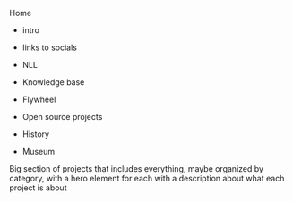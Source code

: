 Home
 - intro
 - links to socials


- NLL
- Knowledge base
- Flywheel
- Open source projects
- History
- Museum

Big section of projects that includes everything, maybe organized by category, with a hero element for each with a description about what each project is about